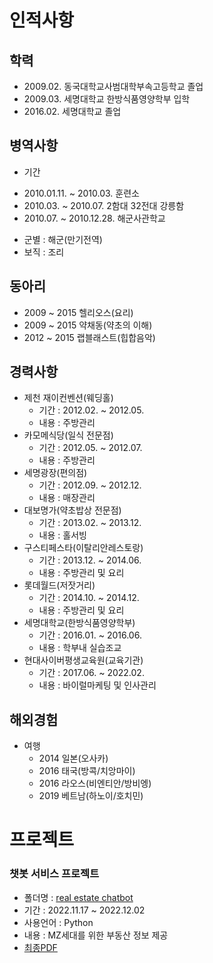 # 인적사항
## 학력
- 2009.02. 동국대학교사범대학부속고등학교 졸업
- 2009.03. 세명대학교 한방식품영양학부 입학
- 2016.02. 세명대학교 졸업
## 병역사항
- 기간 
+ 2010.01.11. ~ 2010.03. 훈련소
+ 2010.03. ~ 2010.07. 2함대 32전대 강릉함
+ 2010.07. ~ 2010.12.28. 해군사관학교
- 군별 : 해군(만기전역)
- 보직 : 조리
## 동아리
- 2009 ~ 2015 헬리오스(요리)
- 2009 ~ 2015 약채동(약초의 이해)
- 2012 ~ 2015 랩블래스트(힙합음악)
## 경력사항
- 제천 재이컨벤션(웨딩홀)
    + 기간 : 2012.02. ~ 2012.05.
    + 내용 : 주방관리
- 카모메식당(일식 전문점)
    + 기간 : 2012.05. ~ 2012.07.
    + 내용 : 주방관리
- 세명광장(편의점)
    + 기간 : 2012.09. ~ 2012.12.
    + 내용 : 매장관리
- 대보명가(약초밥상 전문점)
    + 기간 : 2013.02. ~ 2013.12.
    + 내용 : 홀서빙
- 구스티페스타(이탈리안레스토랑)
    + 기간 : 2013.12. ~ 2014.06. 
    + 내용 : 주방관리 및 요리
- 롯데월드(저잣거리)
    + 기간 : 2014.10. ~ 2014.12.
    + 내용 : 주방관리 및 요리
- 세명대학교(한방식품영양학부)
    + 기간 : 2016.01. ~ 2016.06.
    + 내용 : 학부내 실습조교
- 현대사이버평생교육원(교육기관)
    + 기간 : 2017.06. ~ 2022.02.
    + 내용 : 바이럴마케팅 및 인사관리
## 해외경험
- 여행
    + 2014 일본(오사카)
    + 2016 태국(방콕/치앙마이)
    + 2016 라오스(비엔티안/방비엥)
    + 2019 베트남(하노이/호치민)

# 프로젝트

### 챗봇 서비스 프로젝트
- 폴더명 : [real estate chatbot](/real_estate_chatbot/)
- 기간 : 2022.11.17 ~ 2022.12.02
- 사용언어 : Python
- 내용 : MZ세대를 위한 부동산 정보 제공
- [최종PDF](/real_estate_chatbot/Final/real_estate_chatbot.pdf)